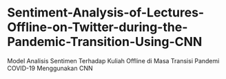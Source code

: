 # Sentiment-Analysis-of-Lectures-Offline-on-Twitter-during-the-Pandemic-Transition-Using-CNN
Model Analisis Sentimen Terhadap Kuliah Offline di Masa Transisi Pandemi COVID-19 Menggunakan CNN
